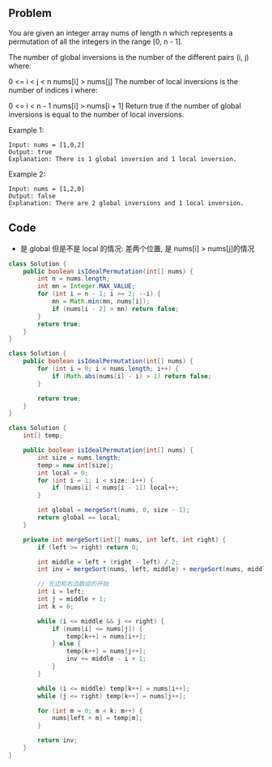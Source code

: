 ## Problem

You are given an integer array nums of length n which represents a permutation of all the integers in the range [0, n - 1].

The number of global inversions is the number of the different pairs (i, j) where:

0 <= i < j < n
nums[i] > nums[j]
The number of local inversions is the number of indices i where:

0 <= i < n - 1
nums[i] > nums[i + 1]
Return true if the number of global inversions is equal to the number of local inversions.

Example 1:

```
Input: nums = [1,0,2]
Output: true
Explanation: There is 1 global inversion and 1 local inversion.
```

Example 2:

```
Input: nums = [1,2,0]
Output: false
Explanation: There are 2 global inversions and 1 local inversion.
```

## Code

- 是 global 但是不是 local 的情况: 差两个位置, 是 nums[i] > nums[j]的情况

```java
class Solution {
    public boolean isIdealPermutation(int[] nums) {
        int n = nums.length;
        int mn = Integer.MAX_VALUE;
        for (int i = n - 1; i >= 2; --i) {
            mn = Math.min(mn, nums[i]);
            if (nums[i - 2] > mn) return false;
        }
        return true;
    }
}
```

```java
class Solution {
    public boolean isIdealPermutation(int[] nums) {
        for (int i = 0; i < nums.length; i++) {
            if (Math.abs(nums[i] - i) > 1) return false;
        }

        return true;
    }
}
```

```java
class Solution {
    int[] temp;

    public boolean isIdealPermutation(int[] nums) {
        int size = nums.length;
        temp = new int[size];
        int local = 0;
        for (int i = 1; i < size; i++) {
            if (nums[i] < nums[i - 1]) local++;
        }

        int global = mergeSort(nums, 0, size - 1);
        return global == local;
    }

    private int mergeSort(int[] nums, int left, int right) {
        if (left >= right) return 0;

        int middle = left + (right - left) / 2;
        int inv = mergeSort(nums, left, middle) + mergeSort(nums, middle + 1, right);

        // 左边和右边数组的开始
        int i = left;
        int j = middle + 1;
        int k = 0;

        while (i <= middle && j <= right) {
            if (nums[i] <= nums[j]) {
                temp[k++] = nums[i++];
            } else {
                temp[k++] = nums[j++];
                inv += middle - i + 1;
            }
        }

        while (i <= middle) temp[k++] = nums[i++];
        while (j <= right) temp[k++] = nums[j++];

        for (int m = 0; m < k; m++) {
            nums[left + m] = temp[m];
        }

        return inv;
    }
}
```
